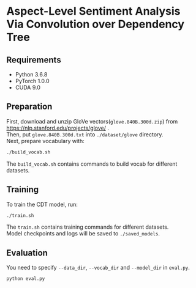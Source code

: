 # Aspect-Level Sentiment Analysis Via Convolution over Dependency Tree
Requirements
---
* Python 3.6.8
* PyTorch 1.0.0
* CUDA 9.0

Preparation
---
First, download and unzip GloVe vectors(`glove.840B.300d.zip`) from https://nlp.stanford.edu/projects/glove/ .<br>
Then, put `glove.840B.300d.txt` into `./dataset/glove` directory. <br>
Next, prepare vocabulary with:<br>
```Bash
./build_vocab.sh
```
The `build_vocab.sh` contains commands to build vocab for different datasets.

Training
---
To train the CDT model, run: <br>
```Bash
./train.sh
```
The `train.sh` contains training commands for different datasets. <br>
Model checkpoints and logs will be saved to `./saved_models`. 

Evaluation
---
You need to specify `--data_dir`, `--vocab_dir` and `--model_dir` in `eval.py`. <br>
```Bash
python eval.py
```
